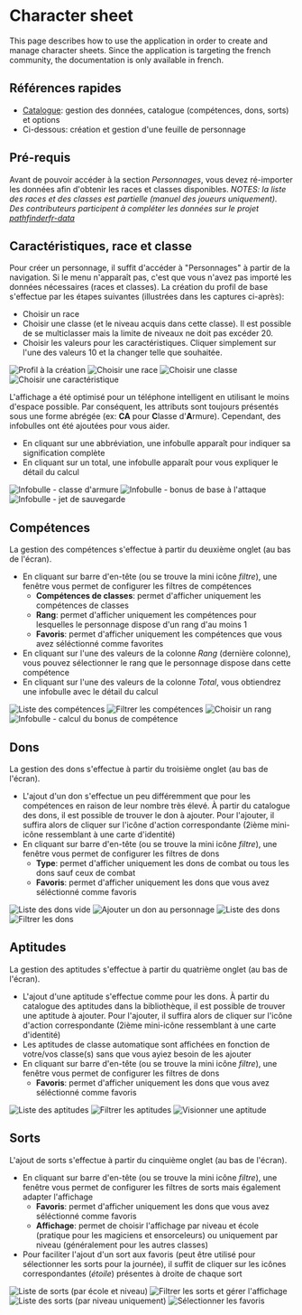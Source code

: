 # Character sheet

This page describes how to use the application in order to create and manage character sheets. Since the application is targeting the french community,
the documentation is only available in french.

## Références rapides

* [Catalogue](README.md): gestion des données, catalogue (compétences, dons, sorts) et options
* Ci-dessous: création et gestion d'une feuille de personnage

## Pré-requis

Avant de pouvoir accéder à la section _Personnages_, vous devez ré-importer les données afin d'obtenir les races et classes disponibles.
_NOTES: la liste des races et des classes est partielle (manuel des joueurs uniquement). Des contributeurs participent à compléter les données sur le projet [pathfinderfr-data](https://github.com/SvenWerlen/pathfinderfr-data/tree/master/data)_

## Caractéristiques, race et classe

Pour créer un personnage, il suffit d'accéder à "Personnages" à partir de la navigation. Si le menu n'apparaît pas, c'est que vous n'avez pas importé les données nécessaires (races et classes).
La création du profil de base s'effectue par les étapes suivantes (illustrées dans les captures ci-après):
* Choisir un race
* Choisir une classe (et le niveau acquis dans cette classe). Il est possible de se multiclasser mais la limite de niveaux ne doit pas excéder 20.
* Choisir les valeurs pour les caractéristiques. Cliquer simplement sur l'une des valeurs 10 et la changer telle que souhaitée.

![Profil à la création](../images/characters/01-character-profile_small.jpg)
![Choisir une race](../images/characters/02-character-profile-chooserace_small.jpg)
![Choisir une classe](../images/characters/03-character-profile-chooseclass_small.jpg)
![Choisir une caractéristique](../images/characters/04-character-profile-chooseability_small.jpg)

L'affichage a été optimisé pour un téléphone intelligent en utilisant le moins d'espace possible. Par conséquent, les attributs sont toujours présentés sous une forme abrégée (ex: **CA** pour **C**lasse d'**A**rmure). Cependant, des infobulles ont été ajoutées pour vous aider.
* En cliquant sur une abbréviation, une infobulle apparaît pour indiquer sa signification complète
* En cliquant sur un total, une infobulle apparaît pour vous expliquer le détail du calcul

![Infobulle - classe d'armure](../images/characters/05-character-profile-tooltip-armorclass_small.jpg)
![Infobulle - bonus de base à l'attaque](../images/characters/05-character-profile-tooltip-bab_small.jpg)
![Infobulle - jet de sauvegarde](../images/characters/05-character-profile-tooltip-saving_small.jpg)

## Compétences

La gestion des compétences s'effectue à partir du deuxième onglet (au bas de l'écran).
* En cliquant sur barre d'en-tête (ou se trouve la mini icône _filtre_), une fenêtre vous permet de configurer les filtres de compétences 
  * **Compétences de classes**: permet d'afficher uniquement les compétences de classes
  * **Rang**: permet d'afficher uniquement les compétences pour lesquelles le personnage dispose d'un rang d'au moins 1
  * **Favoris**: permet d'afficher uniquement les compétences que vous avez séléctionné comme favorites
* En cliquant sur l'une des valeurs de la colonne _Rang_ (dernière colonne), vous pouvez sélectionner le rang que le personnage dispose dans cette compétence
* En cliquant sur l'une des valeurs de la colonne _Total_, vous obtiendrez une infobulle avec le détail du calcul
   
![Liste des compétences](../images/characters/06-character-skills_small.jpg)
![Filtrer les compétences](../images/characters/07-character-skills-filters_small.jpg)
![Choisir un rang](../images/characters/08-character-skills-rank_small.jpg)
![Infobulle - calcul du bonus de compétence](../images/characters/09-character-skills-tooltip_small.jpg)

## Dons

La gestion des dons s'effectue à partir du troisième onglet (au bas de l'écran).
* L'ajout d'un don s'effectue un peu différemment que pour les compétences en raison de leur nombre très élevé. À partir du catalogue des dons, il est possible de trouver le don à ajouter. Pour l'ajouter, il suffira alors de cliquer sur l'icône d'action correspondante (2ième mini-icône ressemblant à une carte d'identité)
* En cliquant sur barre d'en-tête (ou se trouve la mini icône _filtre_), une fenêtre vous permet de configurer les filtres de dons 
  * **Type**: permet d'afficher uniquement les dons de combat ou tous les dons sauf ceux de combat
  * **Favoris**: permet d'afficher uniquement les dons que vous avez séléctionné comme favoris

![Liste des dons vide](../images/characters/10-character-feats_small.jpg)
![Ajouter un don au personnage](../images/characters/11-character-feats-add_small.jpg)
![Liste des dons](../images/characters/12-character-feats-list_small.jpg)
![Filtrer les dons](../images/characters/13-character-feats-filters_small.jpg)

## Aptitudes

La gestion des aptitudes s'effectue à partir du quatrième onglet (au bas de l'écran).
* L'ajout d'une aptitude s'effectue comme pour les dons. À partir du catalogue des aptitudes dans la bibliothèque, il est possible de trouver une aptitude à ajouter. Pour l'ajouter, il suffira alors de cliquer sur l'icône d'action correspondante (2ième mini-icône ressemblant à une carte d'identité)
* Les aptitudes de classe automatique sont affichées en fonction de votre/vos classe(s) sans que vous ayiez besoin de les ajouter 
* En cliquant sur barre d'en-tête (ou se trouve la mini icône _filtre_), une fenêtre vous permet de configurer les filtres de dons 
  * **Favoris**: permet d'afficher uniquement les dons que vous avez séléctionné comme favoris

![Liste des aptitudes](../images/characters/18-character-classfeatures-list_small.jpg)
![Filtrer les aptitudes](../images/characters/19-character-classfeatures-filters_small.jpg)
![Visionner une aptitude](../images/characters/20-character-classfeature_small.jpg)

## Sorts

L'ajout de sorts s'effectue à partir du cinquième onglet (au bas de l'écran).
* En cliquant sur barre d'en-tête (ou se trouve la mini icône _filtre_), une fenêtre vous permet de configurer les filtres de sorts mais également adapter l'affichage
  * **Favoris**: permet d'afficher uniquement les dons que vous avez séléctionné comme favoris
  * **Affichage**: permet de choisir l'affichage par niveau et école (pratique pour les magiciens et ensorceleurs) ou uniquement par niveau (généralement pour les autres classes)
* Pour faciliter l'ajout d'un sort aux favoris (peut être utilisé pour sélectionner les sorts pour la journée), il suffit de cliquer sur les icônes correspondantes (_étoile_) présentes à droite de chaque sort

![Liste de sorts (par école et niveau)](../images/characters/14-character-spells_small.jpg)
![Filtrer les sorts et gérer l'affichage](../images/characters/15-character-spells-filters_small.jpg)
![Liste des sorts (par niveau uniquement)](../images/characters/16-character-spells-flat_small.jpg)
![Sélectionner les favoris](../images/characters/17-character-spells-favorites_small.jpg)

